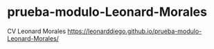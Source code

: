 ﻿# prueba-modulo-Leonard-Morales
 CV Leonard Morales
https://leonarddiego.github.io/prueba-modulo-Leonard-Morales/
